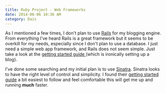 ```yaml
---
title: Ruby Project - Web Frameworks
date: 2014-06-06 10:36 AM
category: Dais
---
```


As I mentioned a few times, I don't plan to use [Rails](http://rubyonrails.org) for my blogging engine. From everything I've heard Rails is a great framework but it seems to be overkill for my needs, especially since I don't plan to use a database. I just need a simple web app framework, and Rails does not seem simple. Just take a look at the [getting started guide ](http://guides.rubyonrails.org/getting_started.html)(which is ironically setting up a blog).

I've done some searching and my initial plan is to use [Sinatra](http://www.sinatrarb.com). Sinatra looks to have the right level of control and simplicity. I found their [getting started guide](http://www.sinatrarb.com/intro.html) a bit easiest to follow and feel comfortable this will get me up and running **much** faster.